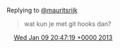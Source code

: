 Replying to [@mauritsrijk](https://twitter.com/mauritsrijk/status/289016845988675584)

> wat kun je met git hooks dan?

<img src="../../media/tweet.ico" width="12" /> [Wed Jan 09 20:47:19 +0000 2013](https://twitter.com/DromerDenker/status/289111131392442372)